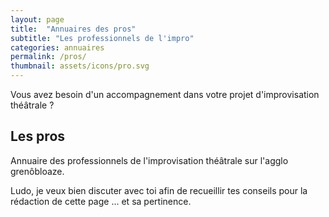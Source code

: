 ```yaml
---
layout: page
title:  "Annuaires des pros"
subtitle: "Les professionnels de l'impro"
categories: annuaires
permalink: /pros/
thumbnail: assets/icons/pro.svg
---
```


Vous avez besoin d'un accompagnement dans votre projet d'improvisation théâtrale ?

## Les pros

Annuaire des professionnels de l'improvisation théâtrale sur l'agglo grenôbloaze.

Ludo, je veux bien discuter avec toi afin de recueillir tes conseils pour la rédaction de cette page ... et sa pertinence.
